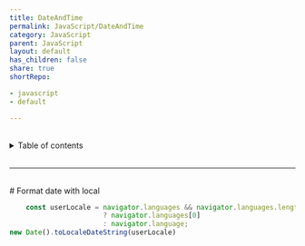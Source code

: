 ```yaml
---
title: DateAndTime
permalink: JavaScript/DateAndTime
category: JavaScript
parent: JavaScript
layout: default
has_children: false
share: true
shortRepo:

- javascript
- default

---
```


<br/>                

<details markdown="block">                      
<summary>                      
Table of contents                      
</summary>                      
{: .text-delta }                      
1. TOC                      
{:toc}                      
</details>                      

<br/>                      

***                      

<br/>      
# Format date with local      

```javascript      
    const userLocale = navigator.languages && navigator.languages.length    
                       ? navigator.languages[0]    
                       : navigator.language;    
new Date().toLocaleDateString(userLocale)      
```
